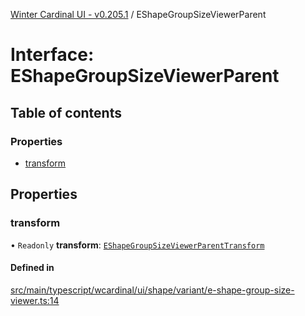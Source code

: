 [Winter Cardinal UI - v0.205.1](../index.md) / EShapeGroupSizeViewerParent

# Interface: EShapeGroupSizeViewerParent

## Table of contents

### Properties

- [transform](EShapeGroupSizeViewerParent.md#transform)

## Properties

### transform

• `Readonly` **transform**: [`EShapeGroupSizeViewerParentTransform`](EShapeGroupSizeViewerParentTransform.md)

#### Defined in

[src/main/typescript/wcardinal/ui/shape/variant/e-shape-group-size-viewer.ts:14](https://github.com/winter-cardinal/winter-cardinal-ui/blob/v0.205.1/src/main/typescript/wcardinal/ui/shape/variant/e-shape-group-size-viewer.ts#L14)
